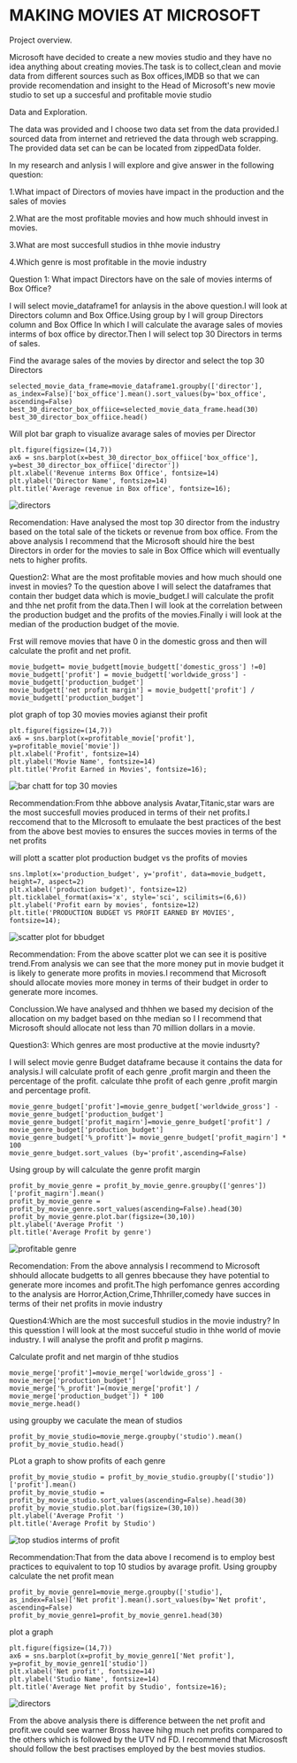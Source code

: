 # MAKING MOVIES AT MICROSOFT

Project overview.

Microsoft have decided to create a new movies studio and they have no idea anything about creating movies.The task is to collect,clean and movie data from different sources such as Box offices,IMDB so that we can provide recomendation and insight to the Head of Microsoft's new movie studio to set up a succesful and profitable movie studio

Data and Exploration.

The data was provided and I choose two data set from the data provided.I sourced data from internet and retrieved the data through web scrapping. The provided data set can be can be located from zippedData folder.

In my research and anlysis I will explore and give answer in the following question:

1.What impact of Directors of movies have impact in the production and the sales of movies

2.What are the most profitable movies and how much shhould invest in movies.

3.What are most succesfull studios in thhe movie industry

4.Which genre is most profitable in the movie industry

Question 1: What impact Directors have on the sale of movies interms of Box Office?

I will select movie_dataframe1 for anlaysis in the above question.I will look at Directors column and Box Office.Using group by I will group Directors column and Box Office In which I will calculate the avarage sales of movies interms of box office by director.Then I will select top 30 Directors in terms of sales.

Find the avarage sales of the movies  by director and select the top 30 Directors
```
selected_movie_data_frame=movie_dataframe1.groupby(['director'],  as_index=False)['box_office'].mean().sort_values(by='box_office', ascending=False)
best_30_director_box_offiice=selected_movie_data_frame.head(30)
best_30_director_box_offiice.head()
```
 Will plot bar graph to visualize avarage sales of movies per Director
 ```
plt.figure(figsize=(14,7))
ax6 = sns.barplot(x=best_30_director_box_offiice['box_office'], y=best_30_director_box_offiice['director'])
plt.xlabel('Revenue interms Box Office', fontsize=14)
plt.ylabel('Director Name', fontsize=14)
plt.title('Average revenue in Box office', fontsize=16);
```

![directors](https://user-images.githubusercontent.com/104420862/169689229-4d9b0f0d-9e45-470d-9734-11568fa9983c.png)

Recomendation: Have analysed the most top 30 director from the industry based on the total sale of the tickets or revenue from box office. From the above analysis I recommend that the Microsoft should hire the best Directors in order for the movies to sale in Box Office which will eventually nets to higher profits.

Question2: What are the most profitable movies and how much should one invest in movies?
To the question above I will select the dataframes that contain ther budget data which is movie_budget.I will calculate the profit and thhe net profit from the data.Then I will look at the correlation between the production budget and the profits of the movies.Finally i will look at the median of the production budget of the movie.
 
 Frst will remove movies that have 0 in the domestic gross and then will calculate the profit and net profit.
 ```
movie_budgett= movie_budgett[movie_budgett['domestic_gross'] !=0]
movie_budgett['profit'] = movie_budgett['worldwide_gross'] - movie_budgett['production_budget']
movie_budgett['net profit margin'] = movie_budgett['profit'] / movie_budgett['production_budget']
```

plot graph of top 30 movies movies agianst their profit


```
plt.figure(figsize=(14,7))
ax6 = sns.barplot(x=profitable_movie['profit'], y=profitable_movie['movie'])
plt.xlabel('Profit', fontsize=14)
plt.ylabel('Movie Name', fontsize=14)
plt.title('Profit Earned in Movies', fontsize=16);
```
![bar chatt for top 30 movies](https://user-images.githubusercontent.com/104420862/169689609-df290ab1-d7b3-4f9d-b286-2a8eb98d8880.png)

Recommendation:From thhe abbove analysis Avatar,Titanic,star wars are the most succesfull movies produced in terms of their net profits.I reccomend that to the MIcrosoft to emulaate the best practices of the best from the above best movies to ensures the succes movies in terms of the net profits

will plott  a scatter plot production budget vs the profits of movies
 ```
 sns.lmplot(x='production_budget', y='profit', data=movie_budgett, height=7, aspect=2)
plt.xlabel('production budget)', fontsize=12)
plt.ticklabel_format(axis='x', style='sci', scilimits=(6,6))
plt.ylabel('Profit earn by movies', fontsize=12)
plt.title('PRODUCTION BUDGET VS PROFIT EARNED BY MOVIES', fontsize=14);
```

![scatter plot for bbudget](https://user-images.githubusercontent.com/104420862/169696179-45c636c1-8580-4a28-9924-fe1f4aafafa5.png)

Recommendation: From the above scatter plot we can see it is positive trend.From analysis we can see that the more money put in movie budget it is likely to generate more profits in movies.I recommend that Microsoft should allocate movies more money in terms of their budget in order to generate more incomes.

Conclussion.We have analysed and thhhen we based my decision of the allocation on my badget based on thhe median so I I recommend that Microsoft should allocate not less than 70 million dollars in a movie.

Question3: Which genres are most productive at the movie indusrty?

I will select movie genre Budget dataframe because it contains the data for analysis.I will calculate profit of each genre ,profit margin and theen the percentage of the profit.
calculate thhe profit of each genre ,profit margin and percentage profit.
```
movie_genre_budget['profit']=movie_genre_budget['worldwide_gross'] - movie_genre_budget['production_budget']
movie_genre_budget['profit_magirn']=movie_genre_budget['profit'] / movie_genre_budget['production_budget']
movie_genre_budget['%_profitt']= movie_genre_budget['profit_magirn'] * 100
movie_genre_budget.sort_values (by='profit',ascending=False)
```
Using group by will calculate the genre profit margin
```
profit_by_movie_genre = profit_by_movie_genre.groupby(['genres'])['profit_magirn'].mean()
profit_by_movie_genre = profit_by_movie_genre.sort_values(ascending=False).head(30)
profit_by_movie_genre.plot.bar(figsize=(30,10))
plt.ylabel('Average Profit ')
plt.title('Average Profit by genre')
```
![profitable genre](https://user-images.githubusercontent.com/104420862/169698321-e615d98e-e9e1-4cab-867d-11794f7288c1.png)

Recomendation: From the above annalysis I recommend to Microsoft shhould allocate budgetts to all genres bbecause they have potential to generate more incomes and profit.The high perfomance genres according to the analysis are Horror,Action,Crime,Thhriller,comedy have succes in terms of their net profits in movie industry

Question4:Which are the most succesfull studios in the movie industry?
In this quesstion I will look at the most succeful studio in thhe world of movie industry. I will analyse the profit and profit p magirns.

 Calculate  profit and net margin of thhe studios
 ```
movie_merge['profit']=movie_merge['worldwide_gross'] - movie_merge['production_budget']
movie_merge['%_profit']=(movie_merge['profit'] / movie_merge['production_budget']) * 100
movie_merge.head()
```

using groupby we caculate the mean of studios
```
profit_by_movie_studio=movie_merge.groupby('studio').mean()
profit_by_movie_studio.head()
```
PLot a graph to show profits of each genre
```
profit_by_movie_studio = profit_by_movie_studio.groupby(['studio'])['profit'].mean()
profit_by_movie_studio = profit_by_movie_studio.sort_values(ascending=False).head(30)
profit_by_movie_studio.plot.bar(figsize=(30,10))
plt.ylabel('Average Profit ')
plt.title('Average Profit by Studio')
```

![top studios interms of profit](https://user-images.githubusercontent.com/104420862/169698422-21c719e8-16e6-44c5-a88f-5b93cc2e299d.png)

Recommendation:That from the data above I recomend is to employ best practices to equivalent to top 10 studios by avarage profit.
Using groupby calculate the net profit mean
```
profit_by_movie_genre1=movie_merge.groupby(['studio'],  as_index=False)['Net profit'].mean().sort_values(by='Net profit', ascending=False)
profit_by_movie_genre1=profit_by_movie_genre1.head(30)
```
plot a graph
```
plt.figure(figsize=(14,7))
ax6 = sns.barplot(x=profit_by_movie_genre1['Net profit'], y=profit_by_movie_genre1['studio'])
plt.xlabel('Net profit', fontsize=14)
plt.ylabel('Studio Name', fontsize=14)
plt.title('Average Net profit by Studio', fontsize=16);
```


![directors](https://user-images.githubusercontent.com/104420862/169698520-ba36e7d1-9b21-4f3b-a616-7072c1e4ecb6.png)


From the above analysis there is difference between the net profit and profit.we could see warner Bross havee hihg much net profits compared to the others which is followed by the UTV nd FD. I recommend that Micrososft should follow the best practises employed by the best movies studios.

